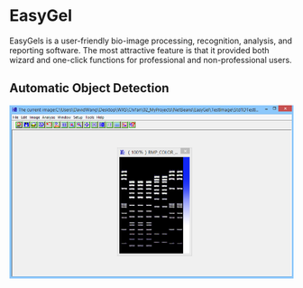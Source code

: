 # EasyGel
EasyGels is a user-friendly bio-image processing, recognition, analysis, and reporting software. 
The most attractive feature is that it provided both wizard and one-click functions for professional and non-professional users.

## Automatic Object Detection

![Alt text](https://github.com/Charley-Wang/EasyGel/blob/master/Instruction1.jpg?raw=true "Main Interface")


